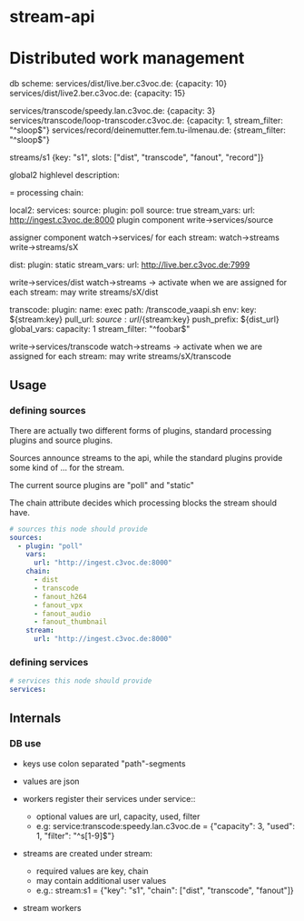 # stream-api

Distributed work management
==========================
db scheme:
services/dist/live.ber.c3voc.de: {capacity: 10}
services/dist/live2.ber.c3voc.de: {capacity: 15}

services/transcode/speedy.lan.c3voc.de: {capacity: 3}
services/transcode/loop-transcoder.c3voc.de: {capacity: 1, stream_filter: "^sloop$"}
services/record/deinemutter.fem.tu-ilmenau.de: {stream_filter: "^sloop$"}

streams/s1 {key: "s1", slots: ["dist", "transcode", "fanout", "record"]}


global2 highlevel description:

= processing chain:


local2:
services:
  source:
    plugin: poll
    source: true
    stream_vars:
      url: http://ingest.c3voc.de:8000
  plugin component
  write->services/source

  assigner component
  watch->services/
  for each stream:
    watch->streams
    write->streams/sX

  dist:
    plugin: static
    stream_vars:
      url: http://live.ber.c3voc.de:7999

  write->services/dist
  watch->streams
    -> activate when we are assigned
  for each stream:
    may write streams/sX/dist

  transcode:
    plugin:
      name: exec
      path: /transcode_vaapi.sh
      env:
        key: ${stream:key}
        pull_url: ${source:url}/${stream:key}
        push_prefix: ${dist_url}
    global_vars:
      capacity: 1
      stream_filter: "^foobar$"

  write->services/transcode
  watch->streams
    -> activate when we are assigned
  for each stream:
    may write streams/sX/transcode



## Usage

### defining sources
There are actually two different forms of plugins, standard processing plugins and source plugins.

Sources announce streams to the api, while the standard plugins provide some kind of ... for the stream.

The current source plugins are "poll" and "static"

The chain attribute decides which processing blocks the stream should have.

```yaml
# sources this node should provide
sources:
  - plugin: "poll"
    vars:
      url: "http://ingest.c3voc.de:8000"
    chain:
      - dist
      - transcode
      - fanout_h264
      - fanout_vpx
      - fanout_audio
      - fanout_thumbnail
    stream:
      url: "http://ingest.c3voc.de:8000"
```

### defining services
```yaml
# services this node should provide
services:

```


## Internals
### DB use
- keys use colon separated "path"-segments
- values are json

- workers register their services under service:<type>:<hostname>
  - optional values are url, capacity, used, filter
  - e.g: service:transcode:speedy.lan.c3voc.de = {"capacity": 3, "used": 1, "filter": "^s[1-9]$"}
- streams are created under stream:<key>
  - required values are key, chain
  - may contain additional user values
  - e.g.: stream:s1 = {"key": "s1", "chain": ["dist", "transcode", "fanout"]}
- stream workers 
